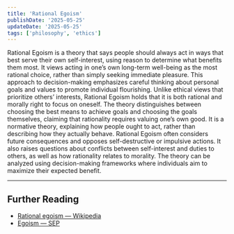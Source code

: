 ```yaml
---
title: 'Rational Egoism'
publishDate: '2025-05-25'
updateDate: '2025-05-25'
tags: ['philosophy', 'ethics']
---
```


Rational Egoism is a theory that says people should always act in ways that best serve their own self-interest, using reason to determine what benefits them most. It views acting in one’s own long-term well-being as the most rational choice, rather than simply seeking immediate pleasure. This approach to decision-making emphasizes careful thinking about personal goals and values to promote individual flourishing. Unlike ethical views that prioritize others’ interests, Rational Egoism holds that it is both rational and morally right to focus on oneself. The theory distinguishes between choosing the best means to achieve goals and choosing the goals themselves, claiming that rationality requires valuing one’s own good. It is a normative theory, explaining how people ought to act, rather than describing how they actually behave. Rational Egoism often considers future consequences and opposes self-destructive or impulsive actions. It also raises questions about conflicts between self-interest and duties to others, as well as how rationality relates to morality. The theory can be analyzed using decision-making frameworks where individuals aim to maximize their expected benefit.

---

## Further Reading

- [Rational egoism — Wikipedia](https://en.wikipedia.org/wiki/Rational_egoism)
- [Egoism — SEP](https://plato.stanford.edu/entries/egoism/)
